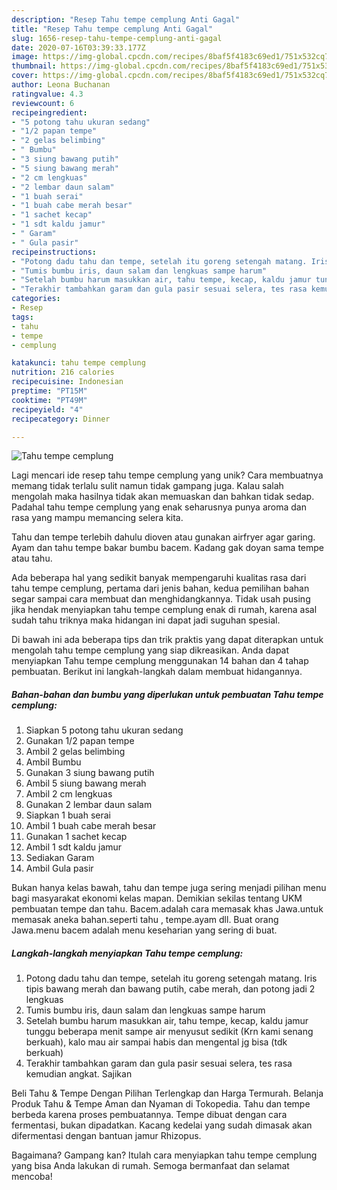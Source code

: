 ```yaml
---
description: "Resep Tahu tempe cemplung Anti Gagal"
title: "Resep Tahu tempe cemplung Anti Gagal"
slug: 1656-resep-tahu-tempe-cemplung-anti-gagal
date: 2020-07-16T03:39:33.177Z
image: https://img-global.cpcdn.com/recipes/8baf5f4183c69ed1/751x532cq70/tahu-tempe-cemplung-foto-resep-utama.jpg
thumbnail: https://img-global.cpcdn.com/recipes/8baf5f4183c69ed1/751x532cq70/tahu-tempe-cemplung-foto-resep-utama.jpg
cover: https://img-global.cpcdn.com/recipes/8baf5f4183c69ed1/751x532cq70/tahu-tempe-cemplung-foto-resep-utama.jpg
author: Leona Buchanan
ratingvalue: 4.3
reviewcount: 6
recipeingredient:
- "5 potong tahu ukuran sedang"
- "1/2 papan tempe"
- "2 gelas belimbing"
- " Bumbu"
- "3 siung bawang putih"
- "5 siung bawang merah"
- "2 cm lengkuas"
- "2 lembar daun salam"
- "1 buah serai"
- "1 buah cabe merah besar"
- "1 sachet kecap"
- "1 sdt kaldu jamur"
- " Garam"
- " Gula pasir"
recipeinstructions:
- "Potong dadu tahu dan tempe, setelah itu goreng setengah matang. Iris tipis bawang merah dan bawang putih, cabe merah, dan potong jadi 2 lengkuas"
- "Tumis bumbu iris, daun salam dan lengkuas sampe harum"
- "Setelah bumbu harum masukkan air, tahu tempe, kecap, kaldu jamur tunggu beberapa menit sampe air menyusut sedikit (Krn kami senang berkuah), kalo mau air sampai habis dan mengental jg bisa (tdk berkuah)"
- "Terakhir tambahkan garam dan gula pasir sesuai selera, tes rasa kemudian angkat. Sajikan"
categories:
- Resep
tags:
- tahu
- tempe
- cemplung

katakunci: tahu tempe cemplung 
nutrition: 216 calories
recipecuisine: Indonesian
preptime: "PT15M"
cooktime: "PT49M"
recipeyield: "4"
recipecategory: Dinner

---
```



![Tahu tempe cemplung](https://img-global.cpcdn.com/recipes/8baf5f4183c69ed1/751x532cq70/tahu-tempe-cemplung-foto-resep-utama.jpg)

Lagi mencari ide resep tahu tempe cemplung yang unik? Cara membuatnya memang tidak terlalu sulit namun tidak gampang juga. Kalau salah mengolah maka hasilnya tidak akan memuaskan dan bahkan tidak sedap. Padahal tahu tempe cemplung yang enak seharusnya punya aroma dan rasa yang mampu memancing selera kita.

Tahu dan tempe terlebih dahulu dioven atau gunakan airfryer agar garing. Ayam dan tahu tempe bakar bumbu bacem. Kadang gak doyan sama tempe atau tahu.

Ada beberapa hal yang sedikit banyak mempengaruhi kualitas rasa dari tahu tempe cemplung, pertama dari jenis bahan, kedua pemilihan bahan segar sampai cara membuat dan menghidangkannya. Tidak usah pusing jika hendak menyiapkan tahu tempe cemplung enak di rumah, karena asal sudah tahu triknya maka hidangan ini dapat jadi suguhan spesial.


Di bawah ini ada beberapa tips dan trik praktis yang dapat diterapkan untuk mengolah tahu tempe cemplung yang siap dikreasikan. Anda dapat menyiapkan Tahu tempe cemplung menggunakan 14 bahan dan 4 tahap pembuatan. Berikut ini langkah-langkah dalam membuat hidangannya.

<!--inarticleads1-->

##### Bahan-bahan dan bumbu yang diperlukan untuk pembuatan Tahu tempe cemplung:

1. Siapkan 5 potong tahu ukuran sedang
1. Gunakan 1/2 papan tempe
1. Ambil 2 gelas belimbing
1. Ambil  Bumbu
1. Gunakan 3 siung bawang putih
1. Ambil 5 siung bawang merah
1. Ambil 2 cm lengkuas
1. Gunakan 2 lembar daun salam
1. Siapkan 1 buah serai
1. Ambil 1 buah cabe merah besar
1. Gunakan 1 sachet kecap
1. Ambil 1 sdt kaldu jamur
1. Sediakan  Garam
1. Ambil  Gula pasir


Bukan hanya kelas bawah, tahu dan tempe juga sering menjadi pilihan menu bagi masyarakat ekonomi kelas mapan. Demikian sekilas tentang UKM pembuatan tempe dan tahu. Bacem.adalah cara memasak khas Jawa.untuk memasak aneka bahan.seperti tahu , tempe.ayam dll. Buat orang Jawa.menu bacem adalah menu keseharian yang sering di buat. 

<!--inarticleads2-->

##### Langkah-langkah menyiapkan Tahu tempe cemplung:

1. Potong dadu tahu dan tempe, setelah itu goreng setengah matang. Iris tipis bawang merah dan bawang putih, cabe merah, dan potong jadi 2 lengkuas
1. Tumis bumbu iris, daun salam dan lengkuas sampe harum
1. Setelah bumbu harum masukkan air, tahu tempe, kecap, kaldu jamur tunggu beberapa menit sampe air menyusut sedikit (Krn kami senang berkuah), kalo mau air sampai habis dan mengental jg bisa (tdk berkuah)
1. Terakhir tambahkan garam dan gula pasir sesuai selera, tes rasa kemudian angkat. Sajikan


Beli Tahu &amp; Tempe Dengan Pilihan Terlengkap dan Harga Termurah. Belanja Produk Tahu &amp; Tempe Aman dan Nyaman di Tokopedia. Tahu dan tempe berbeda karena proses pembuatannya. Tempe dibuat dengan cara fermentasi, bukan dipadatkan. Kacang kedelai yang sudah dimasak akan difermentasi dengan bantuan jamur Rhizopus. 

Bagaimana? Gampang kan? Itulah cara menyiapkan tahu tempe cemplung yang bisa Anda lakukan di rumah. Semoga bermanfaat dan selamat mencoba!
